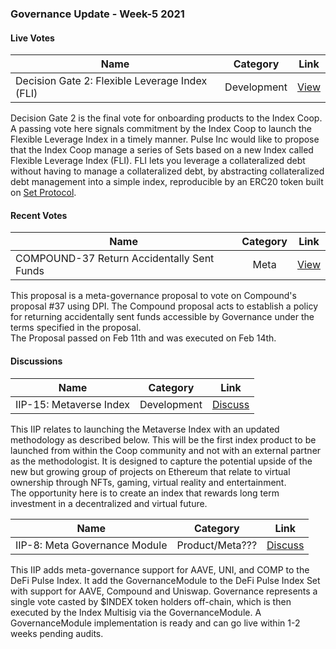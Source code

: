 ### Governance Update - Week-5 2021

#### Live Votes

| Name          | Category      | Link   |
| ------------- |:-------------:| :-----:|
| Decision Gate 2: Flexible Leverage Index (FLI) | Development | [View](https://app.boardroom.info/index/poll/QmQwQn4k324kMKPjsSX6ZEzjkkKWh1DNfAN2mQ3dd5aP1a) |

Decision Gate 2 is the final vote for onboarding products to the Index Coop. A passing vote here signals commitment by the Index Coop to launch the Flexible Leverage Index in a timely manner. Pulse Inc would like to propose that the Index Coop manage a series of Sets based on a new Index called Flexible Leverage Index (FLI). FLI lets you leverage a collateralized debt without having to manage a collateralized debt, by abstracting collateralized debt management into a simple index, reproducible by an ERC20 token built on [Set Protocol](https://www.tokensets.com/).

#### Recent Votes

| Name          | Category      | Link   |
| ------------- |:-------------:| :-----:|
| COMPOUND-37 Return Accidentally Sent Funds | Meta | [View](https://app.boardroom.info/index/poll/QmYQk1KQNN7gcaDpvy7w6C9rEjVJSanWdRPfebRo1CMewa) |

This proposal is a meta-governance proposal to vote on Compound's proposal #37 using DPI. The Compound proposal acts to establish a policy for returning accidentally sent funds accessible by Governance under the terms specified in the proposal.  
The Proposal passed on Feb 11th and was executed on Feb 14th.

#### Discussions
| Name          | Category      | Link   |
| ------------- |:-------------:| :-----:|
| IIP-15: Metaverse Index | Development | [Discuss](https://app.boardroom.info/indexCoop/forum/837) |

This IIP relates to launching the Metaverse Index with an updated methodology as described below. This will be the first index product to be launched from within the Coop community and not with an external partner as the methodologist. It is designed to capture the potential upside of the new but growing group of projects on Ethereum that relate to virtual ownership through NFTs, gaming, virtual reality and entertainment.  
The opportunity here is to create an index that rewards long term investment in a decentralized and virtual future.

| Name          | Category      | Link   |
| ------------- |:-------------:| :-----:|
| IIP-8: Meta Governance Module | Product/Meta??? | [Discuss](???) |

This IIP adds meta-governance support for AAVE, UNI, and COMP to the DeFi Pulse Index.
It add the GovernanceModule to the DeFi Pulse Index Set with support for AAVE, Compound and Uniswap. Governance represents a single vote casted by $INDEX token holders off-chain, which is then executed by the Index Multisig via the GovernanceModule. A GovernanceModule implementation is ready and can go live within 1-2 weeks pending audits.

